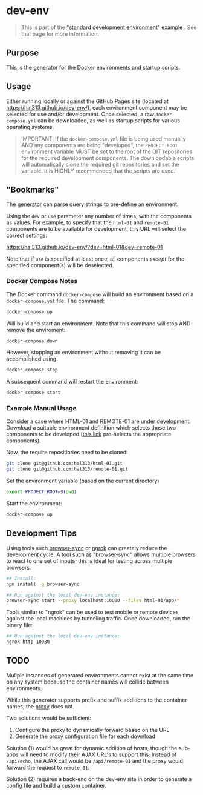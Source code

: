 # dev-env

> This is part of the ["standard development environment" example ](https://github.com/hal313/standard-development-environment-example). See that page for more information.

## Purpose

This is the generator for the Docker environments and startup scripts.

## Usage

Either running locally or against the GitHub Pages site (located at https://hal313.github.io/dev-env/), each environment component may be selected for use and/or development. Once selected, a raw `docker-compose.yml` can be downloaded, as well as startup scripts for various operating systems.

> IMPORTANT: If the `docker-compose.yml` file is being used manually AND any components are being "developed", the `PROJECT_ROOT` environment variable MUST be set to the root of the GIT repositories for the required development components. The downloadable scripts will automatically clone the required git repositories and set the variable. It is HIGHLY recommended that the scripts are used.

## "Bookmarks"

The [generator](https://hal313.github.io/dev-env/) can parse query strings to pre-define an environment.

Using the `dev` or `use` parameter any number of times, with the components as values. For example, to specify that the `html-01` and `remote-01` components are to be available for development, this URL will select the correct settings:

https://hal313.github.io/dev-env/?dev=html-01&dev=remote-01

Note that if `use` is specified at least once, all components *except* for the specified component(s) will be deselected.

### Docker Compose Notes

The Docker command `docker-compose` will build an environment based on a `docker-compose.yml` file. The command:

```bash
docker-compose up
```

Will build and start an environment. Note that this command will stop AND remove the enviroment:

```bash
docker-compose down
```

However, stopping an environment without removing it can be accomplished using:

```bash
docker-compose stop
```

A subsequent command will restart the environment:

```bash
docker-compose start
```

### Example Manual Usage

Consider a case where HTML-01 and REMOTE-01 are under development. Download a suitable environment definition which selects those two components to be developed ([this link](https://hal313.github.io/dev-env/?dev=html-01&dev=remote-01) pre-selects the appropriate components).

Now, the require repositiories need to be cloned:

```bash
git clone git@github.com:hal313/html-01.git
git clone git@github.com:hal313/remote-01.git
```

Set the environment variable (based on the current directory)

```bash
export PROJECT_ROOT=$(pwd)
```

Start the environment:

```bash
docker-compose up
```

## Development Tips

Using tools such [browser-sync](https://www.browsersync.io/) or [ngrok](https://ngrok.com/) can greately reduce the development cycle. A tool such as "browser-sync" allows multiple browsers to react to one set of inputs; this is ideal for testing across multiple browsers.

```bash
## Install:
npm install -g browser-sync

## Run against the local dev-env instance:
browser-sync start --proxy localhost:10080 --files html-01/app/*
```

Tools similar to "ngrok" can be used to test mobile or remote devices against the local machines by tunneling traffic. Once downloaded, run the binary file:

```bash
## Run against the local dev-env instance:
ngrok http 10080
```

## TODO
Muliple instances of generated environments cannot exist at the same time on any system because the container names will collide between environments.

While this generator supports prefix and suffix additions to the container names, the [proxy](https://github.com/hal313/reverse-proxy) does not.

Two solutions would be sufficient:
1. Configure the proxy to dynamically forward based on the URL
2. Generate the proxy configuration file for each download

Solution (1) would be great for dynamic addition of hosts, though the sub-apps will need to modify their AJAX URL's to support this. Instead of `/api/echo`, the AJAX call would be `/api/remote-01` and the proxy would forward the request to `remote-01`.

Solution (2) requires a back-end on the dev-env site in order to generate a config file and build a custom container.
